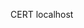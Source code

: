 <!-- Networking protocol -->
<!-- Secure -->

CERT localhost

<!-- Use cases -->

<!-- Components -->

<!-- How it works -->

<!-- How to generate -->
